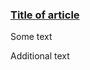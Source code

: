<div class="au-card au-card--shadow au-card--clickable">
    <img class="au-card__image" src="../../../../assets/img/placeholder/600X260.png" alt />
    <div class="au-card__inner">
        <div class="au-body">
                <h3><a class="au-card--clickable__link js-focus-me" href="#">Title of article</a></h3>
        </div>
        <p class="js-focus-me" tabindex="0">Some text</p>
        <p class="js-focus-me" tabindex="0">Additional text</p>
    </div>
</div>
